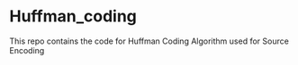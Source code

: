 # Huffman_coding

This repo contains the code for Huffman Coding Algorithm used for Source Encoding
